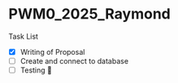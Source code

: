 # PWM0_2025_Raymond


Task List
- [x] Writing of Proposal
- [ ] Create and connect to database
- [ ] Testing :tada:

